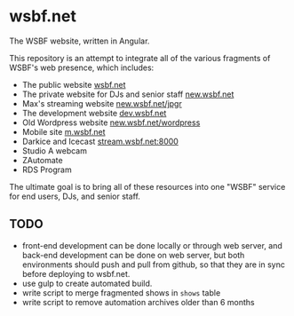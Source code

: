 wsbf.net
========

The WSBF website, written in Angular.

This repository is an attempt to integrate all of the various fragments of WSBF's web presence, which includes:

- The public website [wsbf.net](http://wsbf.net)
- The private website for DJs and senior staff [new.wsbf.net](http://new.wsbf.net)
- Max's streaming website [new.wsbf.net/jpgr](http://new.wsbf.net/jpgr)
- The development website [dev.wsbf.net](http://dev.wsbf.net)
- Old Wordpress website [new.wsbf.net/wordpress](http://new.wsbf.net/wordpress)
- Mobile site [m.wsbf.net](http://m.wsbf.net)
- Darkice and Icecast [stream.wsbf.net:8000](http://stream.wsbf.net:8000)
- Studio A webcam
- ZAutomate
- RDS Program

The ultimate goal is to bring all of these resources into one "WSBF" service for end users, DJs, and senior staff.

## TODO

- front-end development can be done locally or through web server, and back-end development can be done on web server, but both environments should push and pull from github, so that they are in sync before deploying to wsbf.net.
- use gulp to create automated build.
- write script to merge fragmented shows in `shows` table
- write script to remove automation archives older than 6 months
